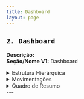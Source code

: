 ```yaml
---
title: Dashboard
layout: page
---
```


## `2. Dashboard`<a id="dashboard"></a>
**Descrição:** \
**Seção/Nome V1:** Dashboard

<!-- Estrutura Hierárquica -->
<details>
<summary>Estrutura Hierárquica</summary>

**Descrição:** 
</details>
<!-- Movimentações -->
<details>
<summary>Movimentações</summary>

**Descrição:** 
</details>
<!-- Quadro de Resumo -->
<details>
<summary>Quadro de Resumo</summary>

**Descrição:** 
</details>
<!-- fim seção -->
---
